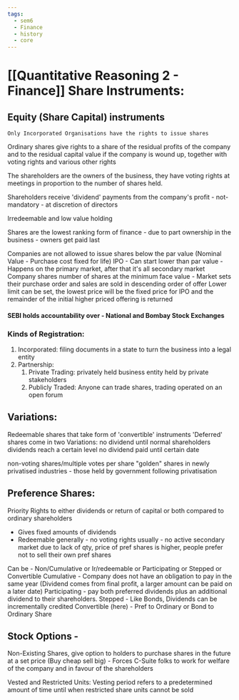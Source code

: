 ```yaml
---
tags:
  - sem6
  - Finance
  - history
  - core
---
```

# [[Quantitative Reasoning 2 -  Finance]] Share Instruments:

## Equity (Share Capital) instruments
	Only Incorporated Organisations have the rights to issue shares

Ordinary shares give rights to a share of the residual profits of the company and to the residual capital value if the company is wound up, together with voting rights and various other rights

The shareholders are the owners of the business, they have voting rights at meetings in proportion to the number of shares held.

Shareholders receive 'dividend' payments from the company's profit - not-mandatory - at discretion of directors

Irredeemable and low value holding

Shares are the lowest ranking form of finance - due to part ownership in the business - owners get paid last

Companies are not allowed to issue shares below the par value (Nominal Value - Purchase cost fixed for life)
	IPO - Can start lower than par value - 
	Happens on the primary market, after that it's all secondary market
	Company shares number of shares at the minimum face value - Market sets their purchase order and sales are sold in descending order of offer
	Lower limit can be set, the lowest price will be the fixed price for IPO and the remainder of the initial higher priced offering is returned

#### SEBI holds accountability over - National and Bombay Stock Exchanges
### Kinds of Registration:
1. Incorporated: filing documents in a state to turn the business into a legal entity
2. Partnership:
	1. Private Trading:  privately held business entity held by private stakeholders
	2. Publicly Traded: Anyone can trade shares, trading operated on an open forum

## Variations: 
Redeemable shares that take form of 'convertible' instruments
'Deferred' shares come in two Variations: 
	no dividend until normal shareholders dividends reach a certain level
	no dividend paid until certain date

non-voting shares/multiple votes per share 
"golden" shares in newly privatised industries - those held by government following privatisation

## Preference Shares:
Priority Rights to either dividends or return of capital or both compared to ordinary shareholders
- Gives fixed amounts of dividends
- Redeemable generally - no voting rights usually - no active secondary market due to lack of qty, price of pref shares is higher, people prefer not to sell their own pref shares

Can be - Non/Cumulative or Ir/redeemable or Participating or Stepped or Convertible
	Cumulative - Company does not have an obligation to pay in the same year (Dividend comes from final profit, a larger amount can be paid on a later date)
	Participating - pay both preferred dividends plus an additional dividend to their shareholders.
	Stepped - Like Bonds, Dividends can be incrementally credited
	Convertible (here) - Pref to Ordinary or Bond to Ordinary Share

## Stock Options - 
Non-Existing Shares, give option to holders to purchase shares in the future at a set price (Buy cheap sell big) - Forces C-Suite folks to work for welfare of the company and in favour of the shareholders

Vested and Restricted Units: Vesting period refers to a predetermined amount of time until when restricted share units cannot be sold
